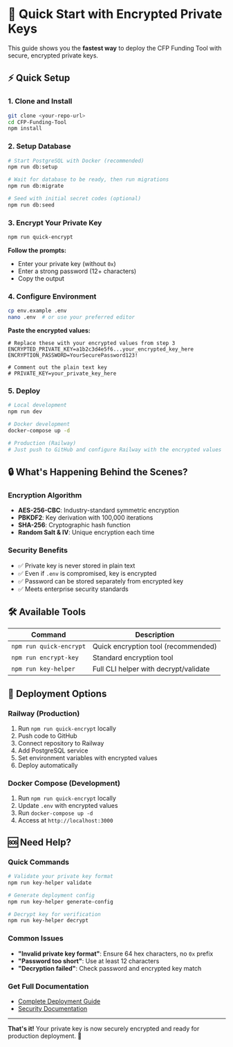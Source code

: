 # 🚀 Quick Start with Encrypted Private Keys

This guide shows you the **fastest way** to deploy the CFP Funding Tool with secure, encrypted private keys.

## ⚡ Quick Setup

### 1. Clone and Install
```bash
git clone <your-repo-url>
cd CFP-Funding-Tool
npm install
```

### 2. Setup Database
```bash
# Start PostgreSQL with Docker (recommended)
npm run db:setup

# Wait for database to be ready, then run migrations
npm run db:migrate

# Seed with initial secret codes (optional)
npm run db:seed
```

### 3. Encrypt Your Private Key
```bash
npm run quick-encrypt
```

**Follow the prompts:**
- Enter your private key (without `0x`)
- Enter a strong password (12+ characters)
- Copy the output

### 4. Configure Environment
```bash
cp env.example .env
nano .env  # or use your preferred editor
```

**Paste the encrypted values:**
```env
# Replace these with your encrypted values from step 3
ENCRYPTED_PRIVATE_KEY=a1b2c3d4e5f6...your_encrypted_key_here
ENCRYPTION_PASSWORD=YourSecurePassword123!

# Comment out the plain text key
# PRIVATE_KEY=your_private_key_here
```

### 5. Deploy
```bash
# Local development
npm run dev

# Docker development
docker-compose up -d

# Production (Railway)
# Just push to GitHub and configure Railway with the encrypted values
```

## 🔒 What's Happening Behind the Scenes?

### Encryption Algorithm
- **AES-256-CBC**: Industry-standard symmetric encryption
- **PBKDF2**: Key derivation with 100,000 iterations
- **SHA-256**: Cryptographic hash function
- **Random Salt & IV**: Unique encryption each time

### Security Benefits
- ✅ Private key is never stored in plain text
- ✅ Even if `.env` is compromised, key is encrypted
- ✅ Password can be stored separately from encrypted key
- ✅ Meets enterprise security standards

## 🛠️ Available Tools

| Command | Description |
|---------|-------------|
| `npm run quick-encrypt` | Quick encryption tool (recommended) |
| `npm run encrypt-key` | Standard encryption tool |
| `npm run key-helper` | Full CLI helper with decrypt/validate |

## 🚀 Deployment Options

### Railway (Production)
1. Run `npm run quick-encrypt` locally
2. Push code to GitHub
3. Connect repository to Railway
4. Add PostgreSQL service
5. Set environment variables with encrypted values
6. Deploy automatically

### Docker Compose (Development)
1. Run `npm run quick-encrypt` locally
2. Update `.env` with encrypted values
3. Run `docker-compose up -d`
4. Access at `http://localhost:3000`

## 🆘 Need Help?

### Quick Commands
```bash
# Validate your private key format
npm run key-helper validate

# Generate deployment config
npm run key-helper generate-config

# Decrypt key for verification
npm run key-helper decrypt
```

### Common Issues
- **"Invalid private key format"**: Ensure 64 hex characters, no `0x` prefix
- **"Password too short"**: Use at least 12 characters
- **"Decryption failed"**: Check password and encrypted key match

### Get Full Documentation
- [Complete Deployment Guide](docs/deployment.md)
- [Security Documentation](docs/security.md)

---

**That's it!** Your private key is now securely encrypted and ready for production deployment. 🎉
